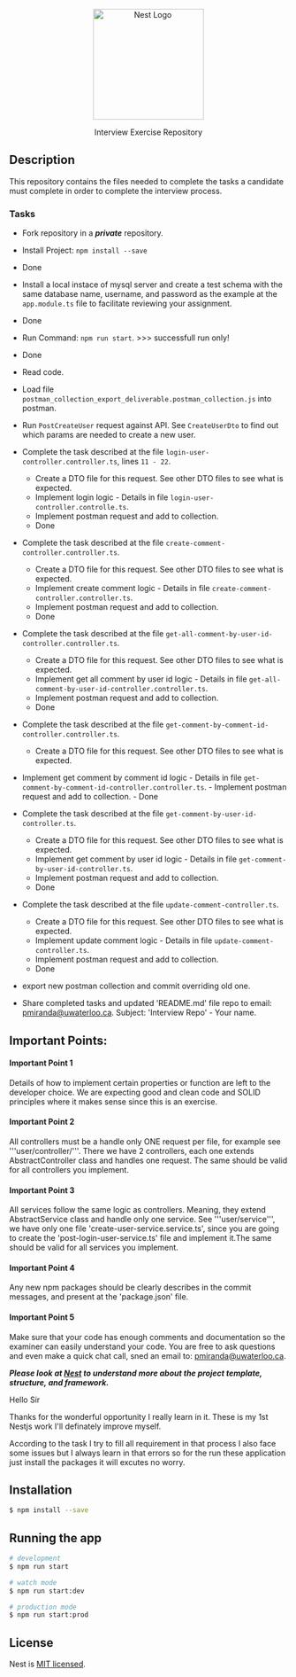 <p align="center">
  <a href="http://nestjs.com/" target="blank"><img src="https://nestjs.com/img/logo-small.svg" width="200" alt="Nest Logo" /></a>
</p>
  <p align="center"> Interview Exercise Repository</p>

## Description

This repository contains the files needed to complete the tasks a candidate must complete in order to complete the interview process.

### Tasks
  - Fork repository in a ***private*** repository.
  - Install Project: `npm install --save`
  - Done

  - Install a local instace of mysql server and create a test schema with the same database name, username, and password as the example at the `app.module.ts` file to facilitate reviewing your assignment.
  - Done

  - Run Command: `npm run start`. >>> successfull run only!
  - Done

  - Read code.
  - Load file `postman_collection_export_deliverable.postman_collection.js` into postman. 
  -  Run `PostCreateUser` request against API. See `CreateUserDto` to find out which params
  are needed to create a new user.
   
  - Complete the task described at the file `login-user-controller.controller.ts`, lines `11 - 22`.
    - Create a DTO file for this request. See other DTO files to see what is expected.
    - Implement login logic - Details in file `login-user-controller.controlle.ts`.
    - Implement postman request and add to collection.
    - Done


  - Complete the task described at the file `create-comment-controller.controller.ts`.
    - Create a DTO file for this request. See other DTO files to see what is expected.
    - Implement create comment logic - Details in file `create-comment-controller.controller.ts`.
    - Implement postman request and add to collection.
    - Done


  - Complete the task described at the file `get-all-comment-by-user-id-controller.controller.ts`.
    - Create a DTO file for this request. See other DTO files to see what is expected.
    - Implement get all comment by user id logic - Details in file `get-all-comment-by-user-id-controller.controller.ts`.
    - Implement postman request and add to collection.
    - Done


  - Complete the task described at the file `get-comment-by-comment-id-controller.controller.ts`.
    - Create a DTO file for this request. See other DTO files to see what is expected.
   - Implement get comment by comment id logic - Details in file `get-comment-by-comment-id-controller.controller.ts`.
    - Implement postman request and add to collection.
    - Done


  - Complete the task described at the file `get-comment-by-user-id-controller.ts`.
    - Create a DTO file for this request. See other DTO files to see what is expected.
    - Implement get comment by user id logic - Details in file `get-comment-by-user-id-controller.ts`.
    - Implement postman request and add to collection.
    - Done


  - Complete the task described at the file `update-comment-controller.ts`.
    - Create a DTO file for this request. See other DTO files to see what is expected.
    - Implement update comment logic - Details in file `update-comment-controller.ts`.
    - Implement postman request and add to collection.
    - Done


  - export new postman collection and commit overriding old one.
  - Share completed tasks and updated 'README.md' file repo to email: pmiranda@uwaterloo.ca. Subject: 'Interview Repo' - Your name.

## Important Points:

#### Important Point 1
Details of how to implement certain properties or function are left to the developer choice. We are expecting good and clean code and SOLID principles where it makes sense since this is an exercise.
#### Important Point 2
All controllers must be a handle only ONE request per file, for example see '''user/controller/'''. There we have 2 controllers, each one extends AbstractController class and handles one request. The same should be valid for all controllers you implement.
#### Important Point 3
All services follow the same logic as controllers. Meaning, they extend AbstractService class and handle only one service. See '''user/service''', we have only one file 'create-user-service.service.ts', since you are going to create the 'post-login-user-service.ts' file and implement it.The same should be valid for all services you implement.
#### Important Point 4 
Any new npm packages should be clearly describes in the commit messages, and present at the 'package.json' file.
#### Important Point 5
Make sure that your code has enough comments and documentation so the examiner can easily understand your code. You are free to ask questions and even make a quick chat call, sned an email to: pmiranda@uwaterloo.ca.

***Please look at [Nest](https://github.com/nestjs/nest) to understand more about the project template, structure, and framework.***


Hello Sir

Thanks for the wonderful opportunity I really learn in it. These is my 1st Nestjs work I'll definately improve myself.


According to the task I try to fill all requirement in that process I also face some issues but I always learn in that errors so for the run these application just install the packages it will excutes no worry.

## Installation

```bash
$ npm install --save
```

## Running the app

```bash
# development
$ npm run start

# watch mode
$ npm run start:dev

# production mode
$ npm run start:prod
```

## License

Nest is [MIT licensed](LICENSE).

